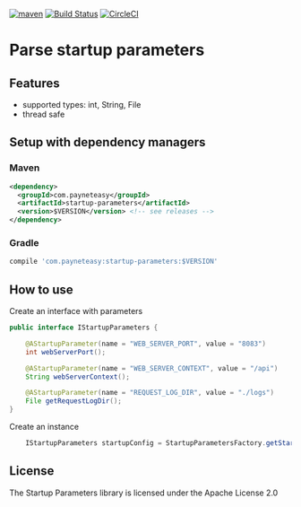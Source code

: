 [![maven](https://maven-badges.herokuapp.com/maven-central/com.payneteasy/startup-parameters/badge.svg)](https://maven-badges.herokuapp.com/maven-central/com.payneteasy/startup-parameters)
[![Build Status](https://travis-ci.org/payneteasy/startup-parameters.svg?branch=master)](https://travis-ci.org/payneteasy/startup-parameters)
[![CircleCI](https://circleci.com/gh/payneteasy/startup-parameters.svg?style=svg)](https://circleci.com/gh/payneteasy/startup-parameters)

Parse startup parameters
==========================


## Features

* supported types: int, String, File
* thread safe

## Setup with dependency managers

### Maven

```xml
<dependency>
  <groupId>com.payneteasy</groupId>
  <artifactId>startup-parameters</artifactId>
  <version>$VERSION</version> <!-- see releases --> 
</dependency>
```

### Gradle

```groovy
compile 'com.payneteasy:startup-parameters:$VERSION'
```

How to use
------------

Create an interface with parameters

```java
public interface IStartupParameters {

    @AStartupParameter(name = "WEB_SERVER_PORT", value = "8083")
    int webServerPort();

    @AStartupParameter(name = "WEB_SERVER_CONTEXT", value = "/api")
    String webServerContext();

    @AStartupParameter(name = "REQUEST_LOG_DIR", value = "./logs")
    File getRequestLogDir();
}
```

Create an instance

```java
    IStartupParameters startupConfig = StartupParametersFactory.getStartupParameters(IStartupParameters.class);
```


## License

The Startup Parameters library is licensed under the Apache License 2.0
